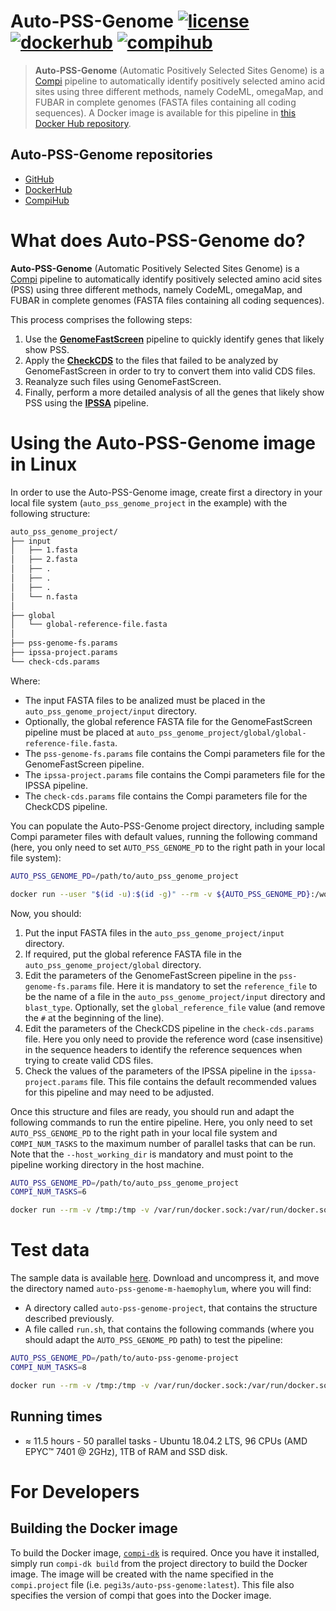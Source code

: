 # Auto-PSS-Genome [![license](https://img.shields.io/badge/license-MIT-brightgreen)](https://github.com/pegi3s/auto-pss-genome) [![dockerhub](https://img.shields.io/badge/hub-docker-blue)](https://hub.docker.com/r/pegi3s/auto-pss-genome) [![compihub](https://img.shields.io/badge/hub-compi-blue)](https://www.sing-group.org/compihub/explore/5faa52ccf05e940c9c2762e4)
> **Auto-PSS-Genome** (Automatic Positively Selected Sites Genome) is a [Compi](https://www.sing-group.org/compi/) pipeline to automatically identify positively selected amino acid sites using three different methods, namely CodeML, omegaMap, and FUBAR in complete genomes (FASTA files containing all coding sequences). A Docker image is available for this pipeline in [this Docker Hub repository](https://hub.docker.com/r/pegi3s/auto-pss-genome).

## Auto-PSS-Genome repositories

- [GitHub](https://github.com/pegi3s/auto-pss-genome)
- [DockerHub](https://hub.docker.com/r/pegi3s/auto-pss-genome)
- [CompiHub](https://www.sing-group.org/compihub/explore/5faa52ccf05e940c9c2762e4)

# What does Auto-PSS-Genome do?

**Auto-PSS-Genome** (Automatic Positively Selected Sites Genome) is a [Compi](https://www.sing-group.org/compi/) pipeline to automatically identify positively selected amino acid sites (PSS) using three different methods, namely CodeML, omegaMap, and FUBAR in complete genomes (FASTA files containing all coding sequences).
 
This process comprises the following steps:

1. Use the [**GenomeFastScreen**](https://github.com/pegi3s/pss-genome-fs) pipeline to quickly identify genes that likely show PSS.
2. Apply the [**CheckCDS**](https://github.com/pegi3s/check-cds) to the files that failed to be analyzed by GenomeFastScreen in order to try to convert them into valid CDS files.
3. Reanalyze such files using GenomeFastScreen.
4. Finally, perform a more detailed analysis of all the genes that likely show PSS using the [**IPSSA**](https://github.com/pegi3s/ipssa) pipeline.

# Using the Auto-PSS-Genome image in Linux
In order to use the Auto-PSS-Genome image, create first a directory in your local file system (`auto_pss_genome_project` in the example) with the following structure: 

```bash
auto_pss_genome_project/
├── input
│   ├── 1.fasta
│   ├── 2.fasta
│   ├── .
│   ├── .
│   ├── .
│   └── n.fasta
│
├── global
│   └── global-reference-file.fasta
│
├── pss-genome-fs.params
├── ipssa-project.params
└── check-cds.params
```

Where:

- The input FASTA files to be analized must be placed in the `auto_pss_genome_project/input` directory.
- Optionally, the global reference FASTA file for the GenomeFastScreen pipeline must be placed at `auto_pss_genome_project/global/global-reference-file.fasta`.
- The `pss-genome-fs.params` file contains the Compi parameters file for the GenomeFastScreen pipeline.
- The `ipssa-project.params` file contains the Compi parameters file for the IPSSA pipeline.
- The `check-cds.params` file contains the Compi parameters file for the CheckCDS pipeline.

You can populate the Auto-PSS-Genome project directory, including sample Compi parameter files with default values, running the following command (here, you only need to set `AUTO_PSS_GENOME_PD` to the right path in your local file system):

```bash
AUTO_PSS_GENOME_PD=/path/to/auto_pss_genome_project

docker run --user "$(id -u):$(id -g)" --rm -v ${AUTO_PSS_GENOME_PD}:/working_dir pegi3s/auto-pss-genome init-working-dir.sh /working_dir
```

Now, you should:

1. Put the input FASTA files in the `auto_pss_genome_project/input` directory.
2. If required, put the global reference FASTA file in the `auto_pss_genome_project/global` directory.
3. Edit the parameters of the GenomeFastScreen pipeline in the `pss-genome-fs.params` file. Here it is mandatory to set the `reference_file` to be the name of a file in the `auto_pss_genome_project/input` directory and `blast_type`. Optionally, set the `global_reference_file` value (and remove the `#` at the beginning of the line).
4. Edit the parameters of the CheckCDS pipeline in the `check-cds.params` file. Here you only need to provide the reference word (case insensitive) in the sequence headers to identify the reference sequences when trying to create valid CDS files.
5. Check the values of the parameters of the IPSSA pipeline in the `ipssa-project.params` file. This file contains the default recommended values for this pipeline and may need to be adjusted.

Once this structure and files are ready, you should run and adapt the following commands to run the entire pipeline. Here, you only need to set `AUTO_PSS_GENOME_PD` to the right path in your local file system and `COMPI_NUM_TASKS` to the maximum number of parallel tasks that can be run. Note that the `--host_working_dir` is mandatory and must point to the pipeline working directory in the host machine.

```bash
AUTO_PSS_GENOME_PD=/path/to/auto_pss_genome_project
COMPI_NUM_TASKS=6

docker run --rm -v /tmp:/tmp -v /var/run/docker.sock:/var/run/docker.sock -v ${AUTO_PSS_GENOME_PD}:/working_dir --rm pegi3s/auto-pss-genome /compi run -o --logs /working_dir/logs --num-tasks ${COMPI_NUM_TASKS} -- --host_working_dir ${AUTO_PSS_GENOME_PD} --compi_num_tasks ${COMPI_NUM_TASKS}
```

# Test data

The sample data is available [here](https://github.com/pegi3s/auto-pss-genome/raw/master/resources/test-data/auto-pss-genome-m-haemophylum.zip). Download and uncompress it, and move the directory named `auto-pss-genome-m-haemophylum`, where you will find:

- A directory called `auto-pss-genome-project`, that contains the structure described previously.
- A file called `run.sh`, that contains the following commands (where you should adapt the `AUTO_PSS_GENOME_PD` path) to test the pipeline:

```bash
AUTO_PSS_GENOME_PD=/path/to/auto-pss-genome-project
COMPI_NUM_TASKS=8

docker run --rm -v /tmp:/tmp -v /var/run/docker.sock:/var/run/docker.sock -v ${AUTO_PSS_GENOME_PD}:/working_dir --rm pegi3s/auto-pss-genome /compi run -o --logs /working_dir/logs --num-tasks ${COMPI_NUM_TASKS} -- --host_working_dir ${AUTO_PSS_GENOME_PD} --compi_num_tasks ${COMPI_NUM_TASKS}
```

## Running times

- ≈ 11.5 hours - 50 parallel tasks - Ubuntu 18.04.2 LTS, 96 CPUs (AMD EPYC™ 7401 @ 2GHz), 1TB of RAM and SSD disk.

# For Developers

## Building the Docker image

To build the Docker image, [`compi-dk`](https://www.sing-group.org/compi/#downloads) is required. Once you have it installed, simply run `compi-dk build` from the project directory to build the Docker image. The image will be created with the name specified in the `compi.project` file (i.e. `pegi3s/auto-pss-genome:latest`). This file also specifies the version of compi that goes into the Docker image.
